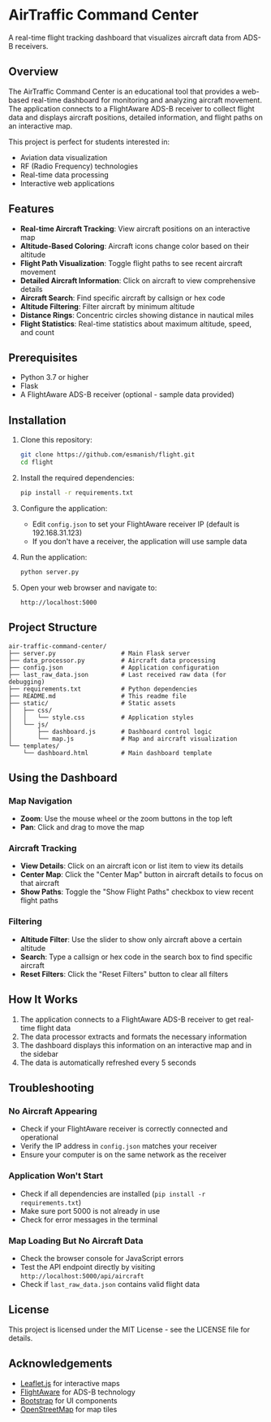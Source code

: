 # AirTraffic Command Center

A real-time flight tracking dashboard that visualizes aircraft data from ADS-B receivers.

## Overview

The AirTraffic Command Center is an educational tool that provides a web-based real-time dashboard for monitoring and analyzing aircraft movement. The application connects to a FlightAware ADS-B receiver to collect flight data and displays aircraft positions, detailed information, and flight paths on an interactive map.

This project is perfect for students interested in:
- Aviation data visualization
- RF (Radio Frequency) technologies
- Real-time data processing
- Interactive web applications

## Features

- **Real-time Aircraft Tracking**: View aircraft positions on an interactive map
- **Altitude-Based Coloring**: Aircraft icons change color based on their altitude
- **Flight Path Visualization**: Toggle flight paths to see recent aircraft movement
- **Detailed Aircraft Information**: Click on aircraft to view comprehensive details
- **Aircraft Search**: Find specific aircraft by callsign or hex code
- **Altitude Filtering**: Filter aircraft by minimum altitude
- **Distance Rings**: Concentric circles showing distance in nautical miles
- **Flight Statistics**: Real-time statistics about maximum altitude, speed, and count

## Prerequisites

- Python 3.7 or higher
- Flask
- A FlightAware ADS-B receiver (optional - sample data provided)

## Installation

1. Clone this repository:
   ```bash
   git clone https://github.com/esmanish/flight.git
   cd flight
   ```

2. Install the required dependencies:
   ```bash
   pip install -r requirements.txt
   ```

3. Configure the application:
   - Edit `config.json` to set your FlightAware receiver IP (default is 192.168.31.123)
   - If you don't have a receiver, the application will use sample data

4. Run the application:
   ```bash
   python server.py
   ```

5. Open your web browser and navigate to:
   ```
   http://localhost:5000
   ```

## Project Structure

```
air-traffic-command-center/
├── server.py                  # Main Flask server
├── data_processor.py          # Aircraft data processing
├── config.json                # Application configuration
├── last_raw_data.json         # Last received raw data (for debugging)
├── requirements.txt           # Python dependencies
├── README.md                  # This readme file
├── static/                    # Static assets
│   ├── css/
│   │   └── style.css          # Application styles
│   └── js/
│       ├── dashboard.js       # Dashboard control logic
│       └── map.js             # Map and aircraft visualization
└── templates/                 
    └── dashboard.html         # Main dashboard template
```

## Using the Dashboard

### Map Navigation
- **Zoom**: Use the mouse wheel or the zoom buttons in the top left
- **Pan**: Click and drag to move the map

### Aircraft Tracking
- **View Details**: Click on an aircraft icon or list item to view its details
- **Center Map**: Click the "Center Map" button in aircraft details to focus on that aircraft
- **Show Paths**: Toggle the "Show Flight Paths" checkbox to view recent flight paths

### Filtering
- **Altitude Filter**: Use the slider to show only aircraft above a certain altitude
- **Search**: Type a callsign or hex code in the search box to find specific aircraft
- **Reset Filters**: Click the "Reset Filters" button to clear all filters

## How It Works

1. The application connects to a FlightAware ADS-B receiver to get real-time flight data
2. The data processor extracts and formats the necessary information
3. The dashboard displays this information on an interactive map and in the sidebar
4. The data is automatically refreshed every 5 seconds


## Troubleshooting

### No Aircraft Appearing
- Check if your FlightAware receiver is correctly connected and operational
- Verify the IP address in `config.json` matches your receiver
- Ensure your computer is on the same network as the receiver

### Application Won't Start
- Check if all dependencies are installed (`pip install -r requirements.txt`)
- Make sure port 5000 is not already in use
- Check for error messages in the terminal

### Map Loading But No Aircraft Data
- Check the browser console for JavaScript errors
- Test the API endpoint directly by visiting `http://localhost:5000/api/aircraft`
- Check if `last_raw_data.json` contains valid flight data



## License

This project is licensed under the MIT License - see the LICENSE file for details.

## Acknowledgements

- [Leaflet.js](https://leafletjs.com/) for interactive maps
- [FlightAware](https://flightaware.com/) for ADS-B technology
- [Bootstrap](https://getbootstrap.com/) for UI components
- [OpenStreetMap](https://www.openstreetmap.org/) for map tiles

